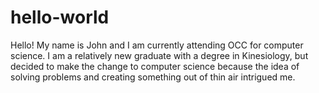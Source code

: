# hello-world
Hello! My name is John and I am currently attending OCC for computer science. I am a relatively new graduate with a degree in Kinesiology, but decided to make the change
to computer science because the idea of solving problems and creating something out of thin air intrigued me.
